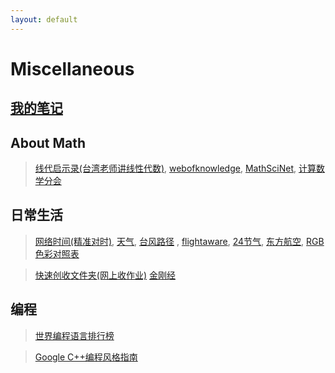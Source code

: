 ```yaml
---
layout: default
---
```

# Miscellaneous

## [我的笔记](../notes)

## About Math
> [线代启示录(台湾老师讲线性代数)](https://ccjou.wordpress.com/),
> [webofknowledge](http://webofknowledge.com/), 
> [MathSciNet](https://mathscinet.ams.org/mathscinet), 
> [计算数学分会](http://cscm.cc.ac.cn/)

## 日常生活

> [网络时间(精准对时)](https://time.is/), 
> [天气](http://www.weather.com.cn/), [台风路径](http://typhoon.zjwater.gov.cn/default.aspx) , 
> [flightaware](https://zh.flightaware.com/), 
> [24节气](https://jieqi.51240.com/), 
> [东方航空](http://www.ceair.com/), 
> [RGB色彩对照表](./RGBcolors.html)

> [快速创收文件夹(网上收作业)](http://xzc.cn/)
> [金刚经](https://yang-yong.top/src/Diamond_Sutra.html)

## 编程

> [世界编程语言排行榜](https://www.tiobe.com/tiobe-index/)

> [Google C++编程风格指南](https://zh-google-styleguide.readthedocs.io/en/latest/)
